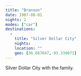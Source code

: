 ```yaml
---
title: "Branson"
date: 1987-08-01
nights: 2
modes: ["car"]
destinations:
  -
    title: "Silver Dollar City"
    nights:
    location: ""
    geo: [36.667047,-93.339071]
---
```


Silver Dollar City with the family.
